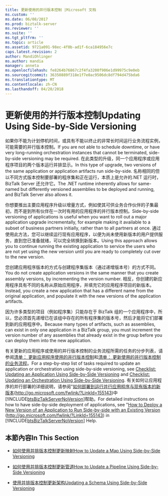 ```yaml
---
title: 更新使用的并行版本控制 |Microsoft 文档
ms.custom: ''
ms.date: 06/08/2017
ms.prod: biztalk-server
ms.reviewer: ''
ms.suite: ''
ms.tgt_pltfrm: ''
ms.topic: article
ms.assetid: 9721a091-98ec-4f0b-ad1f-6ca184956e7c
caps.latest.revision: 2
author: MandiOhlinger
ms.author: mandia
manager: anneta
ms.openlocfilehash: fe8264b76867c2f4fa3200f906e1d99975c9e0eb
ms.sourcegitcommit: 36350889f318e1f7e0ac9506dc8df794d475bda6
ms.translationtype: MT
ms.contentlocale: zh-CN
ms.lasthandoff: 04/20/2018
---
```

# <a name="updating-using-side-by-side-versioning"></a><span data-ttu-id="a679f-102">更新使用的并行版本控制</span><span class="sxs-lookup"><span data-stu-id="a679f-102">Updating Using Side-by-Side Versioning</span></span>
<span data-ttu-id="a679f-103">如果你不能为计划停机时间，或具有不能以终止的非常长时间运行业务流程实例，可能需要的并行版本控制。</span><span class="sxs-lookup"><span data-stu-id="a679f-103">If you are not able to schedule downtime, or have very long-running orchestration instances that cannot be terminated, side-by-side versioning may be required.</span></span> <span data-ttu-id="a679f-104">在此类型的升级，同一个应用程序或应用程序项目的两个版本运行并排显示。</span><span class="sxs-lookup"><span data-stu-id="a679f-104">In this type of upgrade, two versions of the same application or application artifacts run side-by-side.</span></span> <span data-ttu-id="a679f-105">名称相同的但以不同方式版本控制要部署的程序集和正在运行，本质上是允许的.NET 运行时，BizTalk Server 还允许它。</span><span class="sxs-lookup"><span data-stu-id="a679f-105">The .NET runtime inherently allows for same-named but differently versioned assemblies to be deployed and running, and BizTalk Server also allows it.</span></span>  
  
 <span data-ttu-id="a679f-106">你想要推出主要应用程序升级以增量方式，例如使其可供业务合作伙伴的子集最初，而不是到所有伙伴在一次时有用的应用程序的并行版本控制。</span><span class="sxs-lookup"><span data-stu-id="a679f-106">Side-by-side versioning of applications is useful when you want to roll out a major application upgrade incrementally, for example making it available to a subset of business partners initially, rather than to all partners at once.</span></span> <span data-ttu-id="a679f-107">通过使用此方法，您可以继续运行现有应用程序，以便为尚未使用新版本的用户提供服务，直到您已准备就绪，可以完全转换到新版本。</span><span class="sxs-lookup"><span data-stu-id="a679f-107">Using this approach allows you to continue running the existing application to service the users who are not yet using the new version until you are ready to completely cut over to the new version.</span></span>  
  
 <span data-ttu-id="a679f-108">您创建应用程序版本的方式与创建程序集版本（通过递增版本号）的方式不同。</span><span class="sxs-lookup"><span data-stu-id="a679f-108">You do not create application versions in the same manner that you create assembly versions, by incrementing the version number.</span></span> <span data-ttu-id="a679f-109">相反，你创建的新应用程序具有不同的名称从原始应用程序，并填充它的应用程序项目的新版本。</span><span class="sxs-lookup"><span data-stu-id="a679f-109">Instead, you create a new application that has a different name from the original application, and populate it with the new versions of the application artifacts.</span></span>  
  
 <span data-ttu-id="a679f-110">因为许多类型的项目（例如程序集）只能存在于 BizTalk 组的一个应用程序中，所以，您必须首先递增已在该组中存在的所有程序集的版本号，然后才能将它们部署到新的应用程序中。</span><span class="sxs-lookup"><span data-stu-id="a679f-110">Because many types of artifacts, such as assemblies, can exist in only one application in a BizTalk group, you must increment the version number of any assemblies that already exist in the group before you can deploy them into the new application.</span></span>  
  
 <span data-ttu-id="a679f-111">有关更新的应用程序或使用的并行版本控制的业务流程所需的任务的分步列表，请参阅[清单： 更新应用程序使用的并行版本控制](../technical-guides/checklist-updating-an-application-using-side-by-side-versioning.md)和[清单： 更新使用的并行版本控制的业务流程](../technical-guides/checklist-updating-an-orchestration-using-side-by-side-versioning.md)。</span><span class="sxs-lookup"><span data-stu-id="a679f-111">For a step-by-step list of tasks required to update an application or orchestration using side-by-side versioning, see [Checklist: Updating an Application Using Side-by-Side Versioning](../technical-guides/checklist-updating-an-application-using-side-by-side-versioning.md) and [Checklist: Updating an Orchestration Using Side-by-Side Versioning](../technical-guides/checklist-updating-an-orchestration-using-side-by-side-versioning.md).</span></span> <span data-ttu-id="a679f-112">有关如何让应用程序的并行部署的详细说明，请参阅"[如何部署到运行并行应用程序与现有版本的新版本](http://go.microsoft.com/fwlink/?LinkId=155143)(http://go.microsoft.com/fwlink/?LinkId=155143)中[!INCLUDE[btsBizTalkServerNoVersion](../includes/btsbiztalkservernoversion-md.md)]帮助。</span><span class="sxs-lookup"><span data-stu-id="a679f-112">For detailed instructions on how to have side-by-side deployment of applications, see "[How to Deploy a New Version of an Application to Run Side-by-side with an Existing Version](http://go.microsoft.com/fwlink/?LinkId=155143) (http://go.microsoft.com/fwlink/?LinkId=155143) in [!INCLUDE[btsBizTalkServerNoVersion](../includes/btsbiztalkservernoversion-md.md)] Help.</span></span>  
  
## <a name="in-this-section"></a><span data-ttu-id="a679f-113">本節內容</span><span class="sxs-lookup"><span data-stu-id="a679f-113">In This Section</span></span>  
  
-   [<span data-ttu-id="a679f-114">如何使用并排版本控制更新映射</span><span class="sxs-lookup"><span data-stu-id="a679f-114">How to Update a Map Using Side-by-Side Versioning</span></span>](../technical-guides/how-to-update-a-map-using-side-by-side-versioning.md)  
  
-   [<span data-ttu-id="a679f-115">如何使用并排版本控制更新管道</span><span class="sxs-lookup"><span data-stu-id="a679f-115">How to Update a Pipeline Using Side-by-Side Versioning</span></span>](../technical-guides/how-to-update-a-pipeline-using-side-by-side-versioning.md)  
  
-   [<span data-ttu-id="a679f-116">使用并排版本控制更新架构</span><span class="sxs-lookup"><span data-stu-id="a679f-116">Updating a Schema Using Side-by-Side Versioning</span></span>](../technical-guides/updating-a-schema-using-side-by-side-versioning.md)